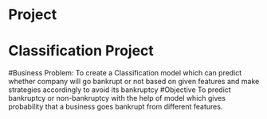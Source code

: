 # Project
# Classification Project
#Business Problem:
To create a Classification model which can predict whether company will go bankrupt or not based on given features and make strategies accordingly  to avoid its bankruptcy
#Objective
To predict bankruptcy or non-bankruptcy with the help of model which gives  probability that a business goes bankrupt from different features.
